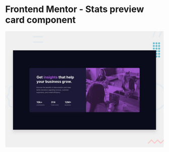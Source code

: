 # Frontend Mentor - Stats preview card component

![Desktop - design preview for the Stats preview card component coding challenge](./public/desktop-preview.jpg)